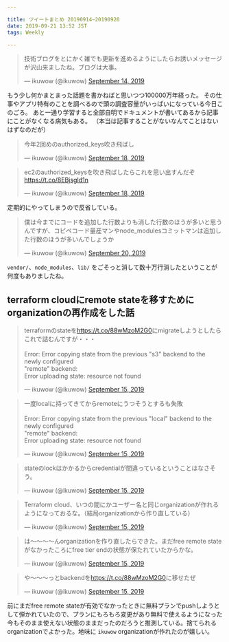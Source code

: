 ```yaml
---

title: ツイートまとめ 20190914~20190920
date: 2019-09-21 13:52 JST
tags: Weekly

---
```


<blockquote class="twitter-tweet"><p lang="ja" dir="ltr">技術ブログをとにかく雑でも更新を進めるようにしたらお誘いメッセージが沢山来ましたね。ブログは大事。</p>&mdash; ikuwow (@ikuwow) <a href="https://twitter.com/ikuwow/status/1172707004285997056?ref_src=twsrc%5Etfw">September 14, 2019</a></blockquote>

もう少し何かまとまった話題を書かねばと思いつつ100000万年経った。
その仕事やアプリ特有のことを調べるので頭の調査容量がいっぱいになっている今日このごろ。
あと一通り学習すると全部自明でドキュメントが書いてあるから記事にことがなくなる病気もある。
（本当は記事することがないなんてことはないはずなのだが）

<blockquote class="twitter-tweet"><p lang="ja" dir="ltr">今年2回めのauthorized_keys吹き飛ばし</p>&mdash; ikuwow (@ikuwow) <a href="https://twitter.com/ikuwow/status/1174185388489007104?ref_src=twsrc%5Etfw">September 18, 2019</a></blockquote>

<blockquote class="twitter-tweet"><p lang="ja" dir="ltr">ec2のauthorized_keysを吹き飛ばしたらこれを思い出すんだぞ <a href="https://t.co/8EBjsgId1n">https://t.co/8EBjsgId1n</a></p>&mdash; ikuwow (@ikuwow) <a href="https://twitter.com/ikuwow/status/1174208747377496064?ref_src=twsrc%5Etfw">September 18, 2019</a></blockquote>

定期的にやってしまうので反省している。

<blockquote class="twitter-tweet"><p lang="ja" dir="ltr">僕は今までにコードを追加した行数よりも消した行数のほうが多いと思うんですが、コピペコード量産マンやnode_modulesコミットマンは追加した行数のほうが多いんでしょうか</p>&mdash; ikuwow (@ikuwow) <a href="https://twitter.com/ikuwow/status/1174910273301303298?ref_src=twsrc%5Etfw">September 20, 2019</a></blockquote>

`vendor/`、`node_modules`、`lib/` をごそっと消して数十万行消したということが何度もありましたね。

## terraform cloudにremote stateを移すためにorganizationの再作成をした話

<blockquote class="twitter-tweet"><p lang="en" dir="ltr">terraformのstateを<a href="https://t.co/88wMzoM2G0">https://t.co/88wMzoM2G0</a>にmigrateしようとしたらこれで詰むんですが・・・<br><br>Error: Error copying state from the previous &quot;s3&quot; backend to the newly configured<br>&quot;remote&quot; backend:<br> Error uploading state: resource not found</p>&mdash; ikuwow (@ikuwow) <a href="https://twitter.com/ikuwow/status/1173066791452467200?ref_src=twsrc%5Etfw">September 15, 2019</a></blockquote>

<blockquote class="twitter-tweet"><p lang="ja" dir="ltr">一度localに持ってきてからremoteにうつそうとするも失敗<br><br>Error: Error copying state from the previous &quot;local&quot; backend to the newly configured<br>&quot;remote&quot; backend:<br> Error uploading state: resource not found</p>&mdash; ikuwow (@ikuwow) <a href="https://twitter.com/ikuwow/status/1173070035880833024?ref_src=twsrc%5Etfw">September 15, 2019</a></blockquote>

<blockquote class="twitter-tweet"><p lang="ja" dir="ltr">stateのlockはかかるからcredentialが間違っているということはなさそう。</p>&mdash; ikuwow (@ikuwow) <a href="https://twitter.com/ikuwow/status/1173070245059149824?ref_src=twsrc%5Etfw">September 15, 2019</a></blockquote>

<blockquote class="twitter-tweet"><p lang="ja" dir="ltr">Terraform cloud、いつの間にかユーザー名と同じorganizationが作れるようになっておるな。（結局organizationから作り直している）</p>&mdash; ikuwow (@ikuwow) <a href="https://twitter.com/ikuwow/status/1173070841258496002?ref_src=twsrc%5Etfw">September 15, 2019</a></blockquote>

<blockquote class="twitter-tweet"><p lang="ja" dir="ltr">は〜〜〜〜んorganizationを作り直したらできた。まだfree remote stateがなかったころにfree tier endの状態が保たれていたからかな。</p>&mdash; ikuwow (@ikuwow) <a href="https://twitter.com/ikuwow/status/1173071748184457216?ref_src=twsrc%5Etfw">September 15, 2019</a></blockquote>

<blockquote class="twitter-tweet"><p lang="ja" dir="ltr">や〜〜〜っとbackendを<a href="https://t.co/88wMzoM2G0">https://t.co/88wMzoM2G0</a>に移せたぜ</p>&mdash; ikuwow (@ikuwow) <a href="https://twitter.com/ikuwow/status/1173075622576316416?ref_src=twsrc%5Etfw">September 15, 2019</a></blockquote>

前にまだfree remote stateが有効でなかったときに無料プランでpushしようとして弾かれていたので、プランにもろもろ変更があり無料で使えるようになった今もそのまま使えない状態のままだったのだろうと推測している。捨てられるorganizationでよかった。地味に `ikuwow` organizationが作れたのが嬉しい。
